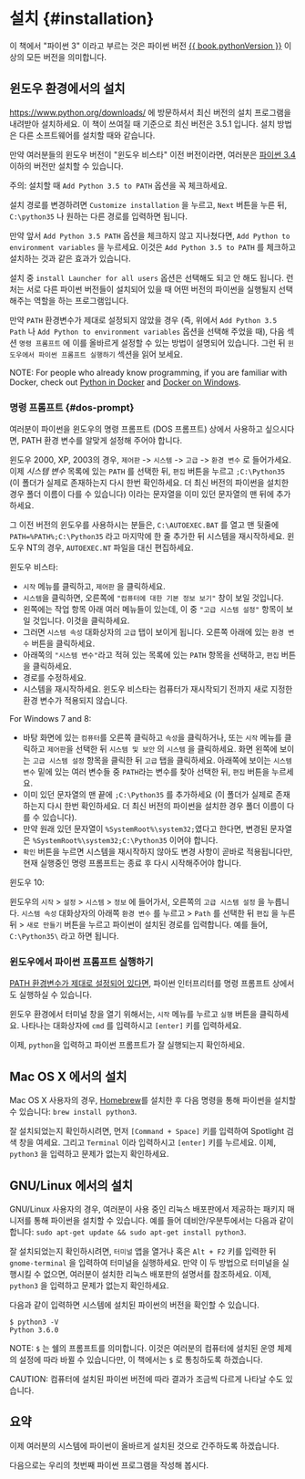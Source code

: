 # 설치 {#installation}

이 책에서 "파이썬 3" 이라고 부르는 것은  파이썬 버전 [{{ book.pythonVersion }}](https://www.python.org/downloads/) 이상의 모든 버전을 의미합니다.

## 윈도우 환경에서의 설치

https://www.python.org/downloads/ 에 방문하셔서 최신 버전의 설치 프로그램을 내려받아 설치하세요. 이 책이 쓰여질 때 기준으로 최신 버전은 3.5.1 입니다.
설치 방법은 다른 소프트웨어를 설치할 때와 같습니다.

만약 여러분들의 윈도우 버전이 "윈도우 비스타" 이전 버전이라면, 여러분은 [파이썬 3.4](https://www.python.org/downloads/windows/) 이하의 버전만 설치할 수 있습니다.

주의: 설치할 때 `Add Python 3.5 to PATH` 옵션을 꼭 체크하세요.

설치 경로를 변경하려면 `Customize installation` 을 누르고, `Next` 버튼을 누른 뒤, `C:\python35` 나 원하는 다른 경로를 입력하면 됩니다.

만약 앞서 `Add Python 3.5 PATH` 옵션을 체크하지 않고 지나쳤다면, `Add Python to environment variables` 을 누르세요. 이것은 `Add Python 3.5 to PATH` 를 체크하고 설치하는 것과 같은 효과가 있습니다.

설치 중 `install Launcher for all users` 옵션은 선택해도 되고 안 해도 됩니다. 런처는 서로 다른 파이썬 버전들이 설치되어 있을 때 어떤 버전의 파이썬을 실행될지 선택해주는 역할을 하는 프로그램입니다.

만약 `PATH` 환경변수가 제대로 설정되지 않았을 경우 (즉, 위에서 `Add Python 3.5 Path` 나 `Add Python to environment variables` 옵션을 선택해 주었을 때), 다음 섹션 `명령 프롬프트` 에 이를 올바르게 설정할 수 있는 방법이 설명되어 있습니다. 그런 뒤 `윈도우에서 파이썬 프롬프트 실행하기` 섹션을 읽어 보세요.

NOTE: For people who already know programming, if you are familiar with Docker, check out [Python in Docker](https://hub.docker.com/_/python/) and [Docker on Windows](https://docs.docker.com/windows/).

### 명령 프롬프트 {#dos-prompt}

여러분이 파이썬을 윈도우의 명령 프롬프트 (DOS 프롬프트) 상에서 사용하고 싶으시다면, PATH 환경 변수를 알맞게 설정해 주어야 합니다.

윈도우 2000, XP, 2003의 경우, `제어판` -> `시스템` -> `고급` -> `환경 변수` 로 들어가세요. 이제 _시스템 변수_ 목록에 있는 `PATH` 를 선택한 뒤, `편집` 버튼을 누르고 `;C:\Python35` (이 폴더가 실제로 존재하는지 다시 한번 확인하세요. 더 최신 버전의 파이썬을 설치한 경우 폴더 이름이 다를 수 있습니다) 이라는 문자열을 이미 있던 문자열의 맨 뒤에 추가하세요.

<!-- The directory should match pythonVersion variable in book.json -->
그 이전 버전의 윈도우를 사용하시는 분들은, `C:\AUTOEXEC.BAT` 를 열고 맨 뒷줄에 `PATH=%PATH%;C:\Python35` 라고 마지막에 한 줄 추가한 뒤 시스템을 재시작하세요. 윈도우 NT의 경우, `AUTOEXEC.NT` 파일을 대신 편집하세요.

윈도우 비스타:

- `시작` 메뉴를 클릭하고, `제어판` 을 클릭하세요.
- `시스템`을 클릭하면, 오른쪽에 `"컴퓨터에 대한 기본 정보 보기"` 창이 보일 것입니다.
- 왼쪽에는 작업 항목 아래 여러 메뉴들이 있는데, 이 중 `"고급 시스템 설정"` 항목이 보일 것입니다. 이것을 클릭하세요.
- 그러면 `시스템 속성` 대화상자의 `고급` 탭이 보이게 됩니다. 오른쪽 아래에 있는 `환경 변수` 버튼을 클릭하세요.
- 아래쪽의 `"시스템 변수"`라고 적혀 있는 목록에 있는 `PATH` 항목을 선택하고, `편집` 버튼을 클릭하세요.
- 경로를 수정하세요.
- 시스템을 재시작하세요. 윈도우 비스타는 컴퓨터가 재시작되기 전까지 새로 지정한 환경 변수가 적용되지 않습니다.

For Windows 7 and 8:

- 바탕 화면에 있는 `컴퓨터`를 오른쪽 클릭하고 `속성`을 클릭하거나, 또는 `시작` 메뉴를 클릭하고 `제어판`을 선택한 뒤 `시스템 및 보안` 의 `시스템` 을 클릭하세요. 화면 왼쪽에 보이는 `고급 시스템 설정` 항목을 클릭한 뒤 `고급` 탭을 클릭하세요. 아래쪽에 보이는 `시스템 변수` 밑에 있는 여러 변수들 중 `PATH`라는 변수를 찾아 선택한 뒤, `편집` 버튼을 누르세요.
- 이미 있던 문자열의 맨 끝에 `;C:\Python35` 를 추가하세요 (이 폴더가 실제로 존재하는지 다시 한번 확인하세요. 더 최신 버전의 파이썬을 설치한 경우 폴더 이름이 다를 수 있습니다).
- 만약 원래 있던 문자열이 `%SystemRoot%\system32;`였다고 한다면, 변경된 문자열은 `%SystemRoot%\system32;C:\Python35` 이어야 합니다. <!-- The directory should match pythonVersion variable in book.json -->
- `확인` 버튼을 누르면 시스템을 재시작하지 않아도 변경 사항이 곧바로 적용됩니다만, 현재 실행중인 명령 프롬프트는 종료 후 다시 시작해주어야 합니다.

윈도우 10:

윈도우의 `시작` > `설정` > `시스템` > `정보` 에 들어가서, 오른쪽의 `고급 시스템 설정` 을 누릅니다. `시스템 속성` 대화상자의 아래쪽 `환경 변수` 를 누르고 > `Path` 를 선택한 뒤 `편집` 을 누른 뒤 > `새로 만들기` 버튼을 누르고 파이썬이 설치된 경로를 입력합니다. 예를 들어, `C:\Python35\` 라고 하면 됩니다.


### 윈도우에서 파이썬 프롬프트 실행하기

[PATH 환경변수가 제대로 설정되어 있다면](#dos-prompt), 파이썬 인터프리터를 명령 프롬프트 상에서도 실행하실 수 있습니다.

윈도우 환경에서 터미널 창을 열기 위해서는, `시작` 메뉴를 누르고 `실행` 버튼을 클릭하세요. 나타나는 대화상자에 `cmd` 를 입력하시고 `[enter]` 키를 입력하세요.

이제, `python`을 입력하고 파이썬 프롬프트가 잘 실행되는지 확인하세요.

## Mac OS X 에서의 설치

Mac OS X 사용자의 경우, [Homebrew](http://brew.sh)를 설치한 후 다음 명령을 통해 파이썬을 설치할 수 있습니다: `brew install python3`.

잘 설치되었는지 확인하시려면, 먼저 `[Command + Space]` 키를 입력하여 Spotlight 검색 창을 여세요. 그리고 `Terminal` 이라 입력하시고 `[enter]` 키를 누르세요. 이제, `python3` 을 입력하고 문제가 없는지 확인하세요.

## GNU/Linux 에서의 설치

GNU/Linux 사용자의 경우, 여러분이 사용 중인 리눅스 배포판에서 제공하는 패키지 매니저를 통해 파이썬을 설치할 수 있습니다. 예를 들어 데비안/우분투에서는 다음과 같이 합니다: `sudo apt-get update && sudo apt-get install python3`.

잘 설치되었는지 확인하시려면, `터미널` 앱을 열거나 혹은 `Alt + F2` 키를 입력한 뒤 `gnome-terminal` 을 입력하여 터미널을 실행하세요. 만약 이 두 방법으로 터미널을 실행시킬 수 없으면, 여러분이 설치한 리눅스 배포판의 설명서를 참조하세요. 이제, `python3` 을 입력하고 문제가 없는지 확인하세요.

다음과 같이 입력하면 시스템에 설치된 파이썬의 버전을 확인할 수 있습니다.

<!-- The output should match pythonVersion variable in book.json -->
```
$ python3 -V
Python 3.6.0
```

NOTE: `$` 는 쉘의 프롬프트를 의미합니다. 이것은 여러분의 컴퓨터에 설치된 운영 체제의 설정에 따라 바뀔 수 있습니다만, 이 책에서는 `$` 로 통칭하도록 하겠습니다.

CAUTION: 컴퓨터에 설치된 파이썬 버전에 따라 결과가 조금씩 다르게 나타날 수도 있습니다.

## 요약

이제 여러분의 시스템에 파이썬이 올바르게 설치된 것으로 간주하도록 하겠습니다.

다음으로는 우리의 첫번째 파이썬 프로그램을 작성해 봅시다.

